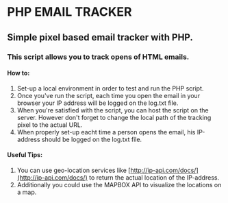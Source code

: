 # PHP EMAIL TRACKER

## Simple pixel based email tracker with PHP.

### This script allows you to track opens of HTML emails.

#### How to:
1. Set-up a local environment in order to test and run the PHP script.
2. Once you've run the script, each time you open the email in your browser your IP address will be logged on the log.txt file.
3. When you're satisfied with the script, you can host the script on the server. However don't forget to change the local path of the tracking pixel to the actual URL. 
4. When properly set-up eacht time a person opens the email, his IP-address should be logged on the log.txt file. 

#### Useful Tips:
1. You can use geo-location services like [http://ip-api.com/docs/](http://ip-api.com/docs/) to return the actual location of the IP-address.
2. Additionally you could use the MAPBOX API to visualize the locations on a map. 


